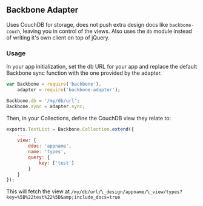 ## Backbone Adapter

Uses CouchDB for storage, does not push extra design docs like
`backbone-couch`, leaving you in control of the views. Also uses
the `db` module instead of writing it's own client on top of jQuery.


### Usage

In your app initialization, set the db URL for your app and replace
the default Backbone sync function with the one provided by the adapter.

```javascript
var Backbone = require('backbone'),
    adapter = require('backbone-adapter');

Backbone.db = '/my/db/url';
Backbone.sync = adapter.sync;
```

Then, in your Collections, define the CouchDB view they relate to:

```javascript
exports.TestList = Backbone.Collection.extend({
    ...
    view: {
        ddoc: 'appname',
        name: 'types',
        query: {
            key: ['test']
        }
    }
});
```

This will fetch the view at
`/my/db/url/\_design/appname/\_view/types?key=%5B%22test%22%5D&amp;include_docs=true`

